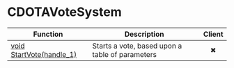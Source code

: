# CDOTAVoteSystem
Function|Description|Client
--|--|:--:
[void StartVote(handle_1)](StartVote)|Starts a vote, based upon a table of parameters|✖
